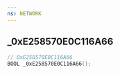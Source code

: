 ```yaml
---
ns: NETWORK
---
```

## _0xE258570E0C116A66

```c
// 0xE258570E0C116A66
BOOL _0xE258570E0C116A66();
```

